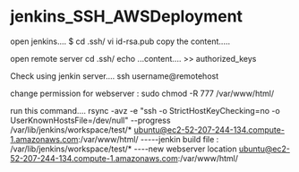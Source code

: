 # jenkins_SSH_AWSDeployment

open jenkins.... $ cd .ssh/
vi id-rsa.pub
copy the content.....

open remote server
cd .ssh/
echo ...content.... >> authorized_keys

Check using jenkin server.... ssh username@remotehost

change permission for webserver : sudo chmod -R 777 /var/www/html/

run this command....
rsync -avz -e "ssh -o StrictHostKeyChecking=no -o UserKnownHostsFile=/dev/null" --progress /var/lib/jenkins/workspace/test/* ubuntu@ec2-52-207-244-134.compute-1.amazonaws.com:/var/www/html/
-----jenkin build file : /var/lib/jenkins/workspace/test/*
----new webserver location ubuntu@ec2-52-207-244-134.compute-1.amazonaws.com:/var/www/html/

